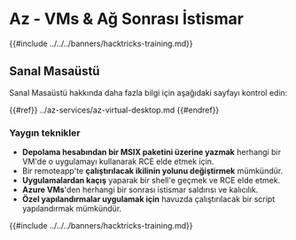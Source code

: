 # Az - VMs & Ağ Sonrası İstismar

{{#include ../../../banners/hacktricks-training.md}}

## Sanal Masaüstü

Sanal Masaüstü hakkında daha fazla bilgi için aşağıdaki sayfayı kontrol edin:

{{#ref}}
../az-services/az-virtual-desktop.md
{{#endref}}

### Yaygın teknikler

- **Depolama hesabından bir MSIX paketini üzerine yazmak** herhangi bir VM'de o uygulamayı kullanarak RCE elde etmek için.
- Bir remoteapp'te **çalıştırılacak ikilinin yolunu değiştirmek** mümkündür.
- **Uygulamalardan kaçış** yaparak bir shell'e geçmek ve RCE elde etmek.
- **Azure VMs**'den herhangi bir sonrası istismar saldırısı ve kalıcılık.
- **Özel yapılandırmalar uygulamak için** havuzda çalıştırılacak bir script yapılandırmak mümkündür.

{{#include ../../../banners/hacktricks-training.md}}

